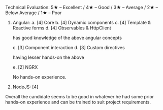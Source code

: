 Technical Evaluation:
5★ – Excellent / 4★ – Good / 3★ – Average / 2★ – Below Average / 1★ – Poor
1. Angular: 
	a. [4] Core 
	b. [4] Dynamic components
	c. [4] Template & Reactive forms
	d. [4] Observables & HttpClient 
	
	has good knowledge of the above angular concepts 

	c. [3] Component interaction
	d. [3] Custom directives 

	having lesser hands-on the above

	e. [2] NGRX

	No hands-on experience.  

2. NodeJS: [4]


Overall the candidate seems to be good in whatever he had some prior hands-on experience and can be trained to suit project requirements.
